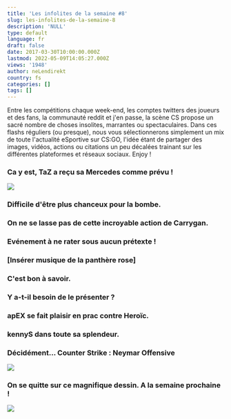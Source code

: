 ```yaml
---
title: 'Les infolites de la semaine #8'
slug: les-infolites-de-la-semaine-8
description: 'NULL'
type: default
language: fr
draft: false
date: 2017-03-30T10:00:00.000Z
lastmod: 2022-05-09T14:05:27.000Z
views: '1948'
author: neLendirekt
country: fs
categories: []
tags: []
---
```

Entre les compétitions chaque week-end, les comptes twitters des joueurs et des fans, la communauté reddit et j'en passe, la scène CS propose un sacré nombre de choses insolites, marrantes ou spectaculaires. Dans ces flashs réguliers (ou presque), nous vous sélectionnerons simplement un mix de toute l'actualité eSportive sur CS:GO, l'idée étant de partager des images, vidéos, actions ou citations un peu décalées trainant sur les différentes plateformes et réseaux sociaux. Enjoy !

### Ca y est, TaZ a reçu sa Mercedes comme prévu !

![](/storage/images/58d401d07a12f_taz-mercedesjpg.jpg)

### Difficile d'être plus chanceux pour la bombe.

### On ne se lasse pas de cette incroyable action de Carrygan.

### Evénement à ne rater sous aucun prétexte !

### \[Insérer musique de la panthère rose\]

### C'est bon à savoir.

### Y a-t-il besoin de le présenter ?

### apEX se fait plaisir en prac contre Heroïc.

### kennyS dans toute sa splendeur.

### Décidément... Counter Strike : Neymar Offensive

![](/storage/images/58dc10eaaa84c_neymarjpg.jpg)

### On se quitte sur ce magnifique dessin. A la semaine prochaine !

![](/storage/images/58dac7dd6141e_miragejpg.jpg)
